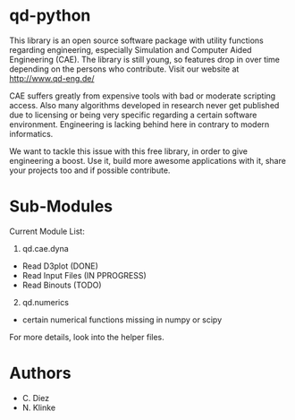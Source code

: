 

# qd-python

This library is an open source software package with utility functions regarding
engineering, especially Simulation and Computer Aided Engineering (CAE).
The library is still young, so features drop in over time depending on the
persons who contribute. Visit our website at http://www.qd-eng.de/

CAE suffers greatly from expensive tools with bad or moderate scripting access.
Also many algorithms developed in research never get published due to licensing
or being very specific regarding a certain software environment. Engineering is
lacking behind here in contrary to modern informatics.

We want to tackle this issue with this free library, in order to give engineering
a boost. Use it, build more awesome applications with it, share your projects
too and if possible contribute.

# Sub-Modules

Current Module List:

1. qd.cae.dyna
  - Read D3plot (DONE)
  - Read Input Files (IN PPROGRESS)
  - Read Binouts (TODO)
2. qd.numerics
  - certain numerical functions missing in numpy or scipy

For more details, look into the helper files.

# Authors

- C. Diez
- N. Klinke
